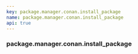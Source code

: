 ```yaml
---
key: package.manager.conan.install_package
name: package.manager.conan.install_package
api: true
---
```


### package.manager.conan.install_package
